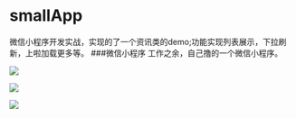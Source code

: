 # smallApp
微信小程序开发实战，实现的了一个资讯类的demo;功能实现列表展示，下拉刷新，上啦加载更多等。
###微信小程序
工作之余，自己撸的一个微信小程序。

![](http://i.imgur.com/wGE3Ajm.png)

![](http://i.imgur.com/GhkphpC.png)

![](http://i.imgur.com/LnzBtRH.png)
